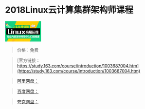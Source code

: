 # 2018Linux云计算集群架构师课程

![img](../../../assets/study163/free/6631915489166141339.png)

> 价格：免费

> [官方链接：https://study.163.com/course/introduction/1003687004.htm](https://study.163.com/course/introduction/1003687004.htm)

> [阿里网盘：]()

> [百度网盘：]()

> [夸克网盘：]()
